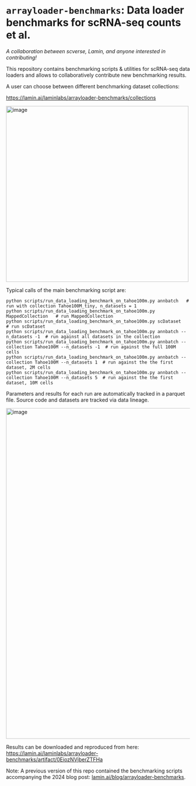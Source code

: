 # `arrayloader-benchmarks`: Data loader benchmarks for scRNA-seq counts et al.

_A collaboration between scverse, Lamin, and anyone interested in contributing!_

This repository contains benchmarking scripts & utilities for scRNA-seq data loaders and allows to collaboratively contribute new benchmarking results.

A user can choose between different benchmarking dataset collections:

https://lamin.ai/laminlabs/arrayloader-benchmarks/collections

<img width="500" height="481" alt="image" src="https://github.com/user-attachments/assets/b539b13a-9b50-4f66-9b51-16d32fd8566b" />

Typical calls of the main benchmarking script are:

```
python scripts/run_data_loading_benchmark_on_tahoe100m.py annbatch   # run with collection Tahoe100M_tiny, n_datasets = 1
python scripts/run_data_loading_benchmark_on_tahoe100m.py MappedCollection   # run MappedCollection
python scripts/run_data_loading_benchmark_on_tahoe100m.py scDataset   # run scDataset
python scripts/run_data_loading_benchmark_on_tahoe100m.py annbatch --n_datasets -1  # run against all datasets in the collection
python scripts/run_data_loading_benchmark_on_tahoe100m.py annbatch --collection Tahoe100M --n_datasets -1  # run against the full 100M cells
python scripts/run_data_loading_benchmark_on_tahoe100m.py annbatch --collection Tahoe100M --n_datasets 1  # run against the the first dataset, 2M cells
python scripts/run_data_loading_benchmark_on_tahoe100m.py annbatch --collection Tahoe100M --n_datasets 5  # run against the the first dataset, 10M cells
```

Parameters and results for each run are automatically tracked in a parquet file. Source code and datasets are tracked via data lineage.

<img width="1298" height="904" alt="image" src="https://github.com/user-attachments/assets/60c3262f-1bdc-44a4-a488-4784918a6905" />

Results can be downloaded and reproduced from here: https://lamin.ai/laminlabs/arrayloader-benchmarks/artifact/0EiozNVjberZTFHa

Note: A previous version of this repo contained the benchmarking scripts accompanying the 2024 blog post: [lamin.ai/blog/arrayloader-benchmarks](https://lamin.ai/blog/arrayloader-benchmarks).
